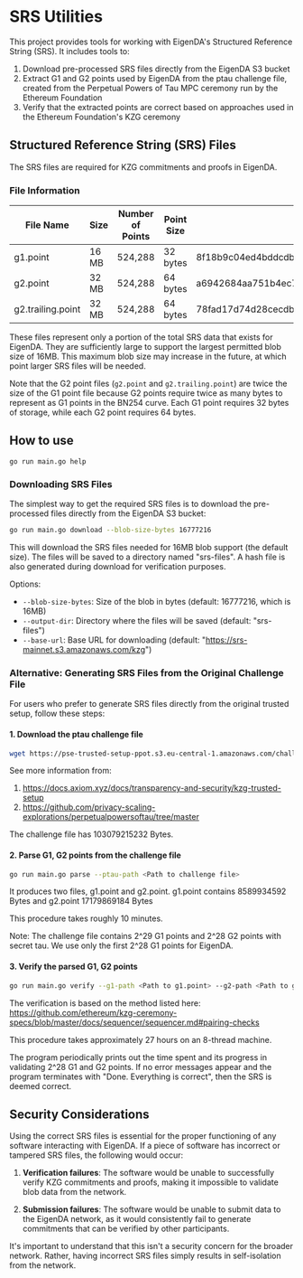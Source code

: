 # SRS Utilities

This project provides tools for working with EigenDA's Structured Reference String (SRS). It includes tools to:

1. Download pre-processed SRS files directly from the EigenDA S3 bucket
2. Extract G1 and G2 points used by EigenDA from the ptau challenge file, created from the Perpetual Powers of Tau MPC ceremony run by the Ethereum Foundation
3. Verify that the extracted points are correct based on approaches used in the Ethereum Foundation's KZG ceremony

## Structured Reference String (SRS) Files

The SRS files are required for KZG commitments and proofs in EigenDA.

### File Information

| File Name          | Size   | Number of Points | Point Size | SHA256 Hash                                                      |
|--------------------|--------|------------------|------------|------------------------------------------------------------------|
| g1.point           | 16 MB  | 524,288          | 32 bytes   | 8f18b9c04ed4bddcdb73001fb693703197328cecabdfa9025f647410b0c50d7f |
| g2.point           | 32 MB  | 524,288          | 64 bytes   | a6942684aa751b4ec7873e2edb4660ac5c4516adb3b310441802cc0d489f645a |
| g2.trailing.point  | 32 MB  | 524,288          | 64 bytes   | 78fad17d74d28cecdb7f826fdd72dee08bdbe1e8ad66f2b24fcf2fc140176788 |

These files represent only a portion of the total SRS data that exists for EigenDA. They are sufficiently large
to support the largest permitted blob size of 16MB. This maximum blob size may increase in the future,
at which point larger SRS files will be needed.

Note that the G2 point files (`g2.point` and `g2.trailing.point`) are twice the size of the G1 point file because G2 
points require twice as many bytes to represent as G1 points in the BN254 curve. Each G1 point requires 32 bytes 
of storage, while each G2 point requires 64 bytes.

## How to use

`go run main.go help`

### Downloading SRS Files

The simplest way to get the required SRS files is to download the pre-processed files directly from the EigenDA
S3 bucket:

```bash
go run main.go download --blob-size-bytes 16777216
```

This will download the SRS files needed for 16MB blob support (the default size). The files will be saved to a directory
named "srs-files". A hash file is also generated during download for verification purposes.

Options:
- `--blob-size-bytes`: Size of the blob in bytes (default: 16777216, which is 16MB)
- `--output-dir`: Directory where the files will be saved (default: "srs-files")
- `--base-url`: Base URL for downloading (default: "https://srs-mainnet.s3.amazonaws.com/kzg")

### Alternative: Generating SRS Files from the Original Challenge File

For users who prefer to generate SRS files directly from the original trusted setup, follow these steps:

#### 1. Download the ptau challenge file

```bash
wget https://pse-trusted-setup-ppot.s3.eu-central-1.amazonaws.com/challenge_0085
```

See more information from:
1. https://docs.axiom.xyz/docs/transparency-and-security/kzg-trusted-setup
2. https://github.com/privacy-scaling-explorations/perpetualpowersoftau/tree/master 

The challenge file has 103079215232 Bytes.

#### 2. Parse G1, G2 points from the challenge file

```bash
go run main.go parse --ptau-path <Path to challenge file>
```

It produces two files, g1.point and g2.point. g1.point contains 8589934592 Bytes and g2.point 17179869184 Bytes

This procedure takes roughly 10 minutes.

Note: The challenge file contains 2^29 G1 points and 2^28 G2 points with secret tau. We use only the first 2^28 G1 points for EigenDA.

#### 3. Verify the parsed G1, G2 points

```bash
go run main.go verify --g1-path <Path to g1.point> --g2-path <Path to g2.point>
```

The verification is based on the method listed here: https://github.com/ethereum/kzg-ceremony-specs/blob/master/docs/sequencer/sequencer.md#pairing-checks

This procedure takes approximately 27 hours on an 8-thread machine.

The program periodically prints out the time spent and its progress in validating 2^28 G1 and G2 points. If no error messages appear and the program terminates with "Done. Everything is correct", then the SRS is deemed correct.

## Security Considerations

Using the correct SRS files is essential for the proper functioning of any software interacting with EigenDA. If a
piece of software has incorrect or tampered SRS files, the following would occur:

1. **Verification failures**: The software would be unable to successfully verify KZG commitments and proofs, making it 
   impossible to validate blob data from the network.

2. **Submission failures**: The software would be unable to submit data to the EigenDA network, as it would
   consistently fail to generate commitments that can be verified by other participants.

It's important to understand that this isn't a security concern for the broader network. Rather, having incorrect SRS
files simply results in self-isolation from the network.
